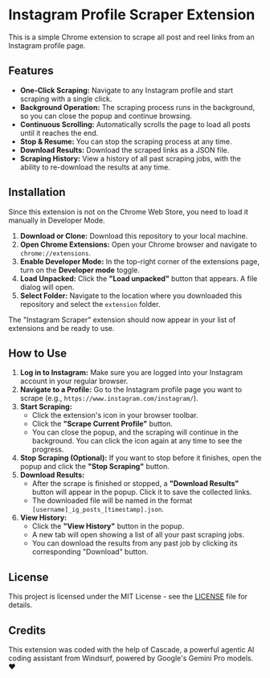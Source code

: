 # Instagram Profile Scraper Extension

This is a simple Chrome extension to scrape all post and reel links from an Instagram profile page.

## Features

- **One-Click Scraping:** Navigate to any Instagram profile and start scraping with a single click.
- **Background Operation:** The scraping process runs in the background, so you can close the popup and continue browsing.
- **Continuous Scrolling:** Automatically scrolls the page to load all posts until it reaches the end.
- **Stop & Resume:** You can stop the scraping process at any time.
- **Download Results:** Download the scraped links as a JSON file.
- **Scraping History:** View a history of all past scraping jobs, with the ability to re-download the results at any time.

## Installation

Since this extension is not on the Chrome Web Store, you need to load it manually in Developer Mode.

1.  **Download or Clone:** Download this repository to your local machine.
2.  **Open Chrome Extensions:** Open your Chrome browser and navigate to `chrome://extensions`.
3.  **Enable Developer Mode:** In the top-right corner of the extensions page, turn on the **Developer mode** toggle.
4.  **Load Unpacked:** Click the **"Load unpacked"** button that appears. A file dialog will open.
5.  **Select Folder:** Navigate to the location where you downloaded this repository and select the `extension` folder.

 The "Instagram Scraper" extension should now appear in your list of extensions and be ready to use.

## How to Use

1.  **Log in to Instagram:** Make sure you are logged into your Instagram account in your regular browser.
2.  **Navigate to a Profile:** Go to the Instagram profile page you want to scrape (e.g., `https://www.instagram.com/instagram/`).
3.  **Start Scraping:**
    *   Click the extension's icon in your browser toolbar.
    *   Click the **"Scrape Current Profile"** button.
    *   You can close the popup, and the scraping will continue in the background. You can click the icon again at any time to see the progress.
4.  **Stop Scraping (Optional):** If you want to stop before it finishes, open the popup and click the **"Stop Scraping"** button.
5.  **Download Results:**
    *   After the scrape is finished or stopped, a **"Download Results"** button will appear in the popup. Click it to save the collected links.
    *   The downloaded file will be named in the format `[username]_ig_posts_[timestamp].json`.
6.  **View History:**
    *   Click the **"View History"** button in the popup.
    *   A new tab will open showing a list of all your past scraping jobs.
    *   You can download the results from any past job by clicking its corresponding "Download" button.

## License

This project is licensed under the MIT License - see the [LICENSE](LICENSE) file for details.

## Credits

This extension was coded with the help of Cascade, a powerful agentic AI coding assistant from Windsurf, powered by Google's Gemini Pro models. ❤️
